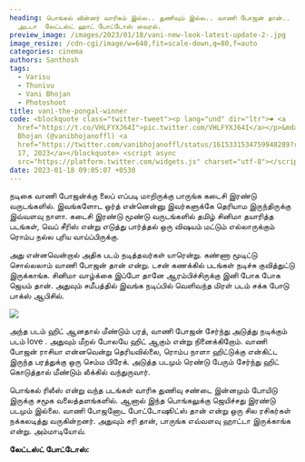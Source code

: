 ```yaml
---
heading: பொங்கல் வின்னர் வாரிசும் இல்ல.. துணிவும் இல்ல.. வாணி போஜன் தான்..
  அடடா  லேட்டஸ்ட் ஹாட் போட்டோஸ் வைரல்.
preview_image: /images/2023/01/18/vani-new-look-latest-update-2-.jpg
image_resize: /cdn-cgi/image/w=640,fit=scale-down,q=80,f=auto
categories: cinema
authors: Santhosh
tags:
  - Varisu
  - Thunivu
  - Vani Bhojan
  - Photoshoot
title: vani-the-pongal-winner
code: <blockquote class="twitter-tweet"><p lang="und" dir="ltr">❤️ <a
  href="https://t.co/VHLFYXJ64I">pic.twitter.com/VHLFYXJ64I</a></p>&mdash; Vani
  Bhojan (@vanibhojanoffl) <a
  href="https://twitter.com/vanibhojanoffl/status/1615331534759948289?ref_src=twsrc%5Etfw">January
  17, 2023</a></blockquote> <script async
  src="https://platform.twitter.com/widgets.js" charset="utf-8"></script>
date: 2023-01-18 09:05:07 +0530
---
```



நடிகை வாணி போஜன்க்கு லைப் எப்படி மாறிருக்கு பாருங்க கடைசி இரண்டு வருடங்களில். இவங்களோட ஒர்த் என்னென்னு இவர்களுக்கே தெரியாம இருந்திருக்கு இவ்வளவு நாளா. கடைசி இரண்டு மூண்டு வருடங்களில் தமிழ் சினிமா தயாரித்த படங்கள், வெப் சீரிஸ் என்று எடுத்து பார்த்தல் ஒரு விஷயம் மட்டும் எல்லாருக்கும் ரொம்ப நல்ல புரிய வாய்ப்பிருக்கு.

அது என்னவென்றால் அதிக படம் நடித்தவர்கள் யாரென்று. கண்ணா மூடிட்டு சொல்லலாம் வாணி போஜன் தான் என்று. டசன் கணக்கில் படங்கள் நடிச்சு குவித்துட்டு இருக்காங்க. சினிமா வாழ்க்கை இப்போ தானே ஆரம்பிச்சிருக்கு இனி போக போக ஜெயம் தான். அதுவும் சமீபத்தில் இவங்க நடிப்பில் வெளிவந்த மிரள் படம் சக்க போடு பாக்ஸ் ஆபிசில்.

![](/images/2023/01/18/vani-new-look-latest-update-1-.jpg)

அந்த படம் ஹிட் ஆனதால் மீண்டும் பரத், வாணி போஜன் சேர்ந்து அடுத்து நடிக்கும் படம் love . அதுவும் மீறல் போலயே ஹிட் ஆகும் என்று நினைக்கிறோம். வாணி போஜன் ராசியா என்னவென்று தெரியவில்லை, ரொம்ப நாளா ஹிட்டுக்கு என்கிட்ட இருந்த பரத்துக்கு ஒரு செம்ம பிரேக். அடுத்த படமும் ரெண்டு பேரும் சேர்ந்து ஹிட் கொடுத்தால் மீண்டும் லீக்கில் வந்துருவார்.

பொங்கல் ரிலீஸ் என்று வந்த படங்கள் வாரிசு துணிவு சண்டை இன்னமும் போயிடு இருக்கு சமூக வலைத்தளங்களில். ஆனால் இந்த பொங்கலுக்கு ஜெயிச்சது இரண்டு படமும் இல்லை. வாணி போஜனோட போட்டோஷூட்ஸ் தான் என்று ஒரு சில ரசிகர்கள் நக்கலடித்து வருகின்றனர். அதுவும் சரி தான், பாருங்க எவ்வளவு ஹாட்டா இருக்காங்க என்று. அம்மாடியோவ்.

**லேட்டஸ்ட் போட்டோஸ்:**